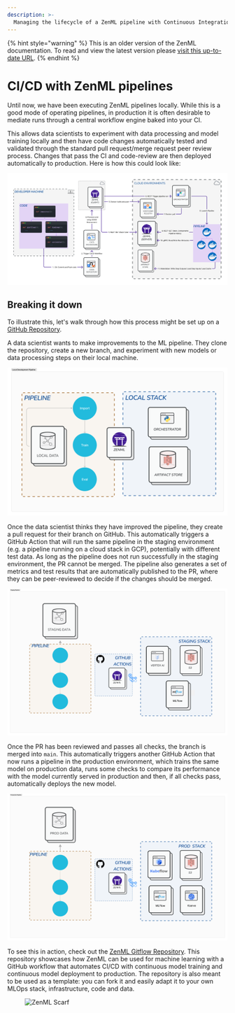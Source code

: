 ```yaml
---
description: >-
  Managing the lifecycle of a ZenML pipeline with Continuous Integration and Delivery
---
```


{% hint style="warning" %}
This is an older version of the ZenML documentation. To read and view the latest version please [visit this up-to-date URL](https://docs.zenml.io).
{% endhint %}


# CI/CD with ZenML pipelines

Until now, we have been executing ZenML pipelines locally. While this is a good mode of operating pipelines, in production
it is often desirable to mediate runs through a central workflow engine baked into your CI.

This allows data scientists to
experiment with data processing and model training locally and then have code
changes automatically tested and validated through the standard pull request/merge request peer
review process. Changes that pass the CI and code-review are then deployed
automatically to production. Here is how this could look like:

<img src="../../../.gitbook/assets/ci_cd_overall.png" alt="Pipeline being run on staging/production stack through ci/cd" width="800"/>

## Breaking it down

To illustrate this, let's walk through how this process might be set up on a [GitHub Repository](https://github.com/zenml-io/zenml-gitflow).

A data scientist wants to make improvements to the ML pipeline. They clone the 
repository, create a new branch, and experiment with new models or data 
processing steps on their local machine.

<img src="../../../.gitbook/assets/ci_cd_local.png" alt="Pipeline with local stack"/>

Once the data scientist thinks they have improved the pipeline, they create a 
pull request for their branch on GitHub. This automatically triggers a GitHub Action 
that will run the same pipeline in the staging environment (e.g. a pipeline 
running on a cloud stack in GCP), potentially with different test data. As long
as the  pipeline does not run successfully in the staging environment, the PR
cannot be  merged. The pipeline also generates a set of metrics and test results
that are automatically published to the PR, where they can be peer-reviewed to
decide if the changes should be merged.

<img src="../../../.gitbook/assets/ci_cd_staging.png" alt="Pipeline with staging stack"/>

Once the PR has been reviewed and passes all checks, the branch is merged into 
`main`. This automatically triggers another GitHub Action that now runs a 
pipeline in the production environment, which trains the same model on 
production data, runs some checks to compare its performance with the model
currently served in production and then, if all checks pass, automatically
deploys the new model.

<img src="../../../.gitbook/assets/ci_cd_prod.png" alt="Pipeline with production stack"/>

To see this in action, check out the [ZenML Gitflow Repository](https://github.com/zenml-io/zenml-gitflow/).
This repository showcases how ZenML can be used for machine learning with a
GitHub workflow that automates CI/CD with continuous model training and
continuous model deployment to production. The repository is also meant to be used as a template: you can fork it and
easily adapt it to your own MLOps stack, infrastructure, code and data.

<!-- For scarf -->
<figure><img alt="ZenML Scarf" referrerpolicy="no-referrer-when-downgrade" src="https://static.scarf.sh/a.png?x-pxid=f0b4f458-0a54-4fcd-aa95-d5ee424815bc" /></figure>

